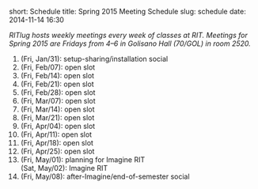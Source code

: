 short: Schedule
title: Spring 2015 Meeting Schedule
slug: schedule
date: 2014-11-14 16:30

*RITlug hosts weekly meetings every week of classes at RIT. Meetings for Spring 2015 are Fridays from 4–6 in Golisano Hall (70/GOL) in room 2520.*

 1. (Fri, Jan/31): setup-sharing/installation social
 2. (Fri, Feb/07): open slot
 3. (Fri, Feb/14): open slot
 4. (Fri, Feb/21): open slot
 5. (Fri, Feb/28): open slot
 6. (Fri, Mar/07): open slot
 7. (Fri, Mar/14): open slot
 8. (Fri, Mar/21): open slot
 9. (Fri, Apr/04): open slot
10. (Fri, Apr/11): open slot
11. (Fri, Apr/18): open slot
12. (Fri, Apr/25): open slot
13. (Fri, May/01): planning for Imagine RIT<br>
    (Sat, May/02): Imagine RIT
14. (Fri, May/08): after-Imagine/end-of-semester social
